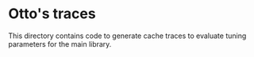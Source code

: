 # Otto's traces

This directory contains code to generate cache traces to evaluate tuning parameters
for the main library.
